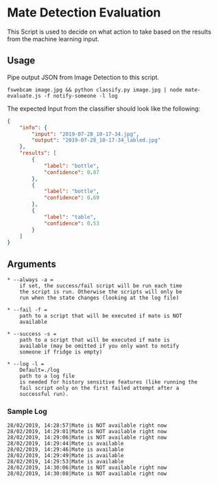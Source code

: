 # Mate Detection Evaluation

This Script is used to decide on what action to take based on the results from the machine learning input.

## Usage

Pipe output JSON from Image Detection to this script.

`fswebcam image.jpg && python classify.py image.jpg | node mate-evaluate.js -f notify-someone -l log`

The expected Input from the classifier should look like the following:

```JSON
{
    "info": {
        "input": "2019-07-28_10-17-34.jpg",
        "output": "2019-07-28_10-17-34_labled.jpg"
    },
    "results": [
        {
            "label": "bottle",
            "confidence": 0.87
        },
        {
            "label": "bottle",
            "confidence": 0.69
        },
        {
            "label": "table",
            "confidence": 0.53
        }
    ]
}
```

## Arguments

```
* --always -a =
    if set, the success/fail script will be run each time
    the script is run. Otherwise the scripts will only be
    run when the state changes (looking at the log file)

* --fail -f =
    path to a script that will be executed if mate is NOT
    available

* --success -s =
    path to a script that will be executed if mate is
    available (may be omitted if you only want to notify
    someone if fridge is empty)

* --log -l =
    Default=./log
    path to a log file
    is needed for history sensitive features (like running the
    fail script only on the first failed attempt after a
    successful run).
```

### Sample Log

```
28/02/2019, 14:28:57|Mate is NOT available right now
28/02/2019, 14:29:01|Mate is NOT available right now
28/02/2019, 14:29:06|Mate is NOT available right now
28/02/2019, 14:29:44|Mate is available
28/02/2019, 14:29:46|Mate is available
28/02/2019, 14:29:49|Mate is available
28/02/2019, 14:29:53|Mate is available
28/02/2019, 14:30:06|Mate is NOT available right now
28/02/2019, 14:30:08|Mate is NOT available right now
```
